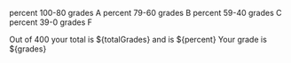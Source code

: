 percent 100-80 grades A
percent 79-60 grades  B
percent 59-40 grades  C
percent 39-0  grades F

Out of 400 your total is ${totalGrades} and is ${percent}
Your grade is ${grades}
